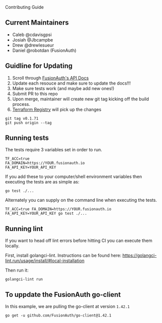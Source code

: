 Contributing Guide

## Current Maintainers
- Caleb @cdavisgpsi
- Josiah @Jbcampbe
- Drew @drewlesueur
- Daniel @robotdan (FusionAuth)

## Guidline for Updating

1. Scroll through [FusionAuth's API Docs](https://fusionauth.io/docs/v1/tech/apis/)
2. Update each resouce and make sure to update the docs!!!
3. Make sure tests work (and maybe add new ones!)
3. Submit PR to this repo
4. Upon merge, maintainer will create new git tag kicking off the build process.
5. [Terraform Registry](https://registry.terraform.io/providers/fusionauth/fusionauth/latest) will pick up the changes

```
git tag v0.1.71
git push origin --tag
```

## Running tests

The tests require 3 variables set in order to run. 
```
TF_ACC=true
FA_DOMAIN=https://YOUR.fusionauth.io
FA_API_KEY=YOUR_API_KEY
```

If you add these to your computer/shell environment variables then executing the tests are as simple as:
```
go test ./...
```

Alternately you can supply on the command line when executing the tests.

```
TF_ACC=true FA_DOMAIN=https://YOUR.fusionauth.io FA_API_KEY=YOUR_API_KEY go test ./...
```

## Running lint

If you want to head off lint errors before hitting CI you can execute them locally.

First, install golangci-lint. Instructions can be found here: https://golangci-lint.run/usage/install/#local-installation

Then run it:
```
golangci-lint run
```

## To uppdate the FusionAuth go-client

In this example, we are pulling the go-client at version `1.42.1`

```
go get -u github.com/FusionAuth/go-client@1.42.1
```